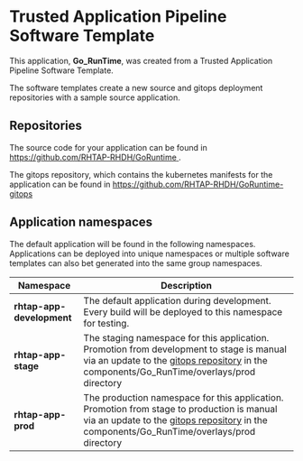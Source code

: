 # Trusted Application Pipeline Software Template

This application, **Go_RunTime**, was created from a Trusted Application Pipeline Software Template.

The software templates create a new source and gitops deployment repositories with a sample source application. 

## Repositories

The source code for your application can be found in [https://github.com/RHTAP-RHDH/GoRuntime ](https://github.com/RHTAP-RHDH/GoRuntime ).
 
The gitops repository, which contains the kubernetes manifests for the application can be found in 
[https://github.com/RHTAP-RHDH/GoRuntime-gitops ](https://github.com/RHTAP-RHDH/GoRuntime-gitops ) 

## Application namespaces 

The default application will be found in the following namespaces. Applications can be deployed into unique namespaces or multiple software templates can also bet generated into the same group namespaces.  

|  Namespace   |  Description   |  
| -------- | -------- |   
| **rhtap-app-development** | The default application during development. Every build will be deployed to this namespace for testing. | 
| **rhtap-app-stage** | The staging namespace for this application. Promotion from development to stage is manual via an update to the [gitops repository](https://github.com/RHTAP-RHDH/GoRuntime-gitops ) in the components/Go_RunTime/overlays/prod directory |  
| **rhtap-app-prod** | The production namespace for this application. Promotion from stage to production is manual via an update to the [gitops repository](https://github.com/RHTAP-RHDH/GoRuntime-gitops ) in the components/Go_RunTime/overlays/prod directory | 